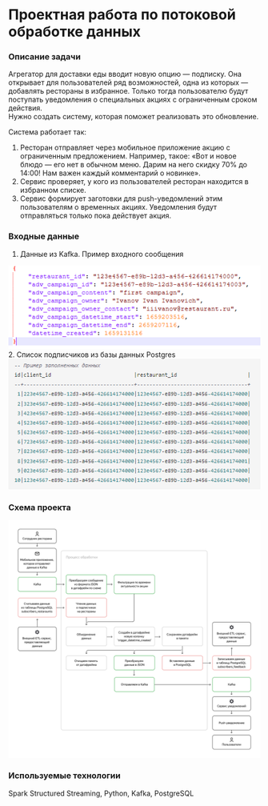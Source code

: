 # Проектная работа по потоковой обработке данных

### Описание задачи
Агрегатор для доставки еды вводит новую опцию — подписку. Она открывает для пользователей ряд возможностей, одна из которых — добавлять рестораны в избранное. Только тогда пользователю будут поступать уведомления о специальных акциях с ограниченным сроком действия.  
Нужно создать cистему, которая поможет реализовать это обновление.

Система работает так:  
1. Ресторан отправляет через мобильное приложение акцию с ограниченным предложением. Например, такое: «Вот и новое блюдо — его нет в обычном меню. Дарим на него скидку 70% до 14:00! Нам важен каждый комментарий о новинке».  
2. Сервис проверяет, у кого из пользователей ресторан находится в избранном списке.  
3. Сервис формирует заготовки для push-уведомлений этим пользователям о временных акциях. Уведомления будут отправляться только пока действует акция. 

### Входные данные  
1. Данные из Kafka. Пример входного сообщения  
<img src="src/img/de-8_kafka.png" />  
2. Список подписчиков из базы данных Postgres  
<img src="src/img/de-8_postgres.png" />  

### Схема проекта  
<img src="src/img/de-8.png" />  

### Используемые технологии
Spark Structured Streaming, Python, Kafka, PostgreSQL
